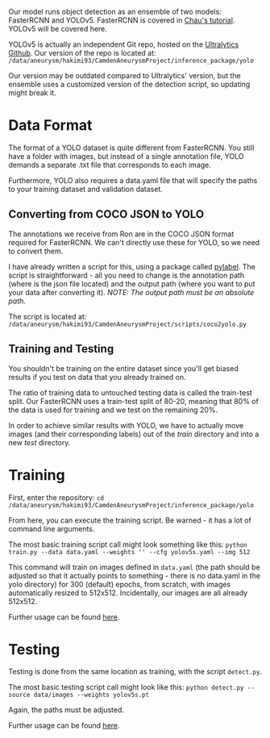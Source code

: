 Our model runs object detection as an ensemble of two models: FasterRCNN and YOLOv5. FasterRCNN is 
covered in [Chau's tutorial](https://chautrn.github.io/aneurysm-docs/faster-rcnn.html). YOLOv5 will
be covered here.

YOLOv5 is actually an independent Git repo, hosted on the [Ultralytics Github](https://github.com/ultralytics/yolov5).
Our version of the repo is located at:
`/data/aneurysm/hakimi93/CamdenAneurysmProject/inference_package/yolo`

Our version may be outdated compared to Ultralytics' version, but the ensemble uses
a customized version of the detection script, so updating might break it.

# Data Format

The format of a YOLO dataset is quite different from FasterRCNN. You still have
a folder with images, but instead of a single annotation file, YOLO demands a
separate .txt file that corresponds to each image.

Furthermore, YOLO also requires a data.yaml file that will specify the paths
to your training dataset and validation dataset.

## Converting from COCO JSON to YOLO

The annotations we receive from Ron are in the COCO JSON format required for
FasterRCNN. We can't directly use these for YOLO, so we need to convert them.

I have already written a script for this, using a package called [pylabel](https://github.com/pylabel-project/pylabel).
The script is straightforward - all you need to change is the annotation path 
(where is the json file located) and the output path (where you want to put your data
after converting it). *NOTE: The output path must be an absolute path.*

The script is located at:
`/data/aneurysm/hakimi93/CamdenAneurysmProject/scripts/coco2yolo.py`

## Training and Testing

You shouldn't be training on the entire dataset since you'll get biased results
if you test on data that you already trained on.

The ratio of training data to untouched testing data is called the train-test split.
Our FasterRCNN uses a train-test split of 80-20, meaning that 80% of the data is
used for training and we test on the remaining 20%.

In order to achieve similar results with YOLO, we have to actually move images
(and their corresponding labels) out of the *train* directory and into a new *test* 
directory.

# Training

First, enter the repository:
`cd /data/aneurysm/hakimi93/CamdenAneurysmProject/inference_package/yolo`

From here, you can execute the training script. Be warned - it has a lot of 
command line arguments.

The most basic training script call might look something like this:
`python train.py --data data.yaml --weights '' --cfg yolov5s.yaml --img 512`

This command will train on images defined in `data.yaml` (the path should be adjusted
so that it actually points to something - there is no data.yaml in the yolo directory)
for 300 (default) epochs, from scratch, with images automatically resized to 512x512.
Incidentally, our images are all already 512x512.

Further usage can be found [here](https://github.com/ultralytics/yolov5/blob/master/train.py#L453).

# Testing

Testing is done from the same location as training, with the script `detect.py`.

The most basic testing script call might look like this:
`python detect.py --source data/images --weights yolov5s.pt`

Again, the paths must be adjusted.

Further usage can be found [here](https://github.com/ultralytics/yolov5/blob/master/detect.py#L216).

